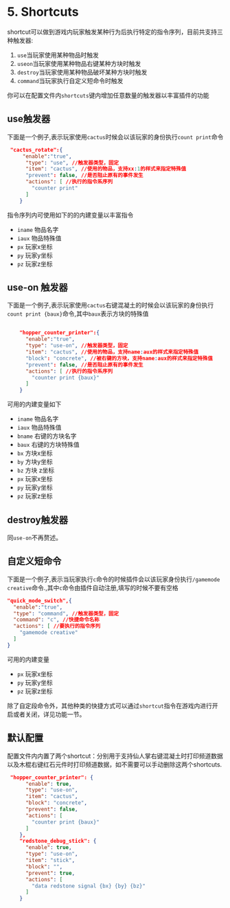# 5. Shortcuts

shortcut可以做到游戏内玩家触发某种行为后执行特定的指令序列，目前共支持三种触发器:

1. `use`当玩家使用某种物品时触发
2. `useon`当玩家使用某种物品右键某种方块时触发
3. `destroy`当玩家使用某种物品破坏某种方块时触发
4. `command`当玩家执行自定义短命令时触发

你可以在配置文件内`shortcuts`键内增加任意数量的触发器以丰富插件的功能

## use触发器

下面是一个例子,表示玩家使用`cactus`时候会以该玩家的身份执行`count print`命令

```json
 "cactus_rotate":{
     "enable":"true",
      "type": "use", //触发器类型，固定
      "item": "cactus", //使用的物品，支持xx:1的样式来指定特殊值
      "prevent": false, //是否阻止原有的事件发生
      "actions": [ //执行的指令系序列
        "counter print"
      ]
    }
```

指令序列内可使用如下的的内建变量以丰富指令

- `iname` 物品名字
- `iaux` 物品特殊值
- `px` 玩家x坐标
- `py` 玩家y坐标
- `pz` 玩家z坐标

## use-on 触发器

下面是一个例子,表示玩家使用`cactus`右键混凝土的时候会以该玩家的身份执行`count print {baux}`命令,其中`baux`表示方块的特殊值

```json

    "hopper_counter_printer":{
      "enable":"true",
      "type": "use-on", //触发器类型，固定
      "item": "cactus", //使用的物品，支持name:aux的样式来指定特殊值
      "block": "concrete", //被右键的方块，支持name:aux的样式来指定特殊值
      "prevent": false, //是否阻止原有的事件发生
      "actions": [ //执行的指令系序列
        "counter print {baux}"
      ]
    }
```

可用的内建变量如下

- `iname` 物品名字
- `iaux` 物品特殊值
- `bname` 右键的方块名字
- `baux` 右键的方块特殊值
- `bx` 方块x坐标
- `by` 方块y坐标
- `bz` 方块 z坐标
- `px` 玩家x坐标
- `py` 玩家y坐标
- `pz` 玩家z坐标

## destroy触发器

同`use-on`不再赘述。

## 自定义短命令


下面是一个例子,表示当玩家执行`c`命令的时候插件会以该玩家身份执行`/gamemode creative`命令.,其中`c`命令由插件自动注册,填写的时候不要有空格

```json
"quick_mode_switch",{
  "enable":"true",
  "type": "command", //触发器类型，固定
  "command": "c", //快捷命令名称
  "actions": [ //要执行的指令序列
    "gamemode creative"
  ]
}
```

可用的内建变量

- `px` 玩家x坐标
- `py` 玩家y坐标
- `pz` 玩家z坐标

除了自定段命令外，其他种类的快捷方式可以通过`shortcut`指令在游戏内进行开启或者关闭，详见功能一节。

## 默认配置


配置文件内内置了两个shortcut：分别用于支持仙人掌右键混凝土时打印频道数据以及木棍右键红石元件时打印频道数据，如不需要可以手动删除这两个shortcuts.

```json
 "hopper_counter_printer": {
      "enable": true,
      "type": "use-on",
      "item": "cactus",
      "block": "concrete",
      "prevent": false,
      "actions": [
        "counter print {baux}"
      ]
    },
    "redstone_debug_stick": {
      "enable": true,
      "type": "use-on",
      "item": "stick",
      "block": "",
      "prevent": true,
      "actions": [
        "data redstone signal {bx} {by} {bz}"
      ]
    }
```


